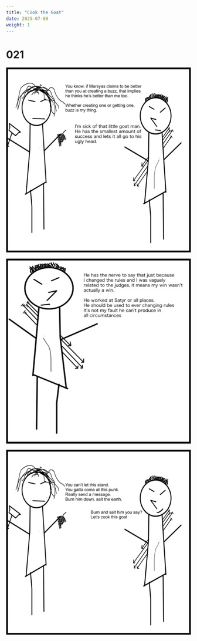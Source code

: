 ```yaml
---
title: "Cook the Goat"
date: 2025-07-08
weight: 1
---
```


# 021

<img class = 'comic' src='/assets/cartoon/021/021-01.jpg'> <br />

<img class = 'comic' src='/assets/cartoon/021/021-02.jpg'>  <br />

<img class = 'comic' src='/assets/cartoon/021/021-03.jpg'> 

